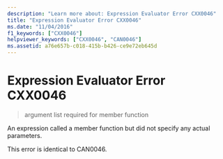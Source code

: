 ```yaml
---
description: "Learn more about: Expression Evaluator Error CXX0046"
title: "Expression Evaluator Error CXX0046"
ms.date: "11/04/2016"
f1_keywords: ["CXX0046"]
helpviewer_keywords: ["CXX0046", "CAN0046"]
ms.assetid: a76e657b-c018-415b-b426-ce9e72eb645d
---
```

# Expression Evaluator Error CXX0046

> argument list required for member function

An expression called a member function but did not specify any actual parameters.

This error is identical to CAN0046.
